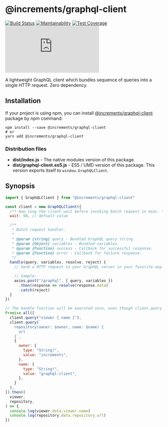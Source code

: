 # @increments/graphql-client

[![Build Status](https://travis-ci.org/increments/graphql-client-js.svg?branch=master)](https://travis-ci.org/increments/graphql-client-js)
[![Maintainability](https://api.codeclimate.com/v1/badges/456eb6c2b8dc26ff88bb/maintainability)](https://codeclimate.com/github/increments/graphql-client-js/maintainability)
[![Test Coverage](https://api.codeclimate.com/v1/badges/456eb6c2b8dc26ff88bb/test_coverage)](https://codeclimate.com/github/increments/graphql-client-js/test_coverage)
[![Stable Release Size](http://img.badgesize.io/https://unpkg.com/@increments/graphql-client/dist/graphql-client.es5.min.js?compression=gzip)](https://github.com/ngryman/badge-size)

A lightweight GraphQL client which bundles sequence of queries into a single HTTP request. Zero dependency.

## Installation

If your project is using npm, you can install [@increments/graphql-client](https://www.npmjs.com/package/@increments/graphql-client) package by npm command:

```
npm install --save @increments/graphql-client
# or
yarn add @increments/graphql-client
```

### Distribution files

- **dist/index.js** -  The native modules version of this package.
- **dist/graphql-client.es5.js** - ES5 / UMD version of this package. This version exports itself to `window.GraphQLClient`.

## Synopsis

```js
import { GraphQLClient } from "@increments/graphql-client"

const client = new GraphQLClient({
  /** How long the client wait before invoking batch request in msec. */
  wait: 50, // defualt value

  /**
   * Batch request handler.
   *
   * @param {string} query - Bundled GraphQL query string.
   * @param {Object} variables - Bundled variables.
   * @param {Function} success - Callback for successful response.
   * @param {Function} error - Callback for failure response.
   */
  handle(query, variables, resolve, reject) {
    // Send a HTTP request to your GraphQL server in your favorite way.

    // Sample:
    axios.post("/graphql", { query, variables })
      .then(response => resolve(response.data)
      .catch(reject)
  }
})

// The handle function will be executed once, even though client.query is called twice.
Promise.all([
  client.query("viewer { name }"),
  client.query(`
    repository(owner: $owner, name: $name) {
      url
    }`,
    {
      owner: {
        type: "String!",
        value: "increments",
      },
      name: {
        type: "String!",
        value: "graphql-client",
      },
    }
  ),
]).then((
  viewer,
  repository,
) => {
  console.log(viewer.data.viewer.name)
  console.log(repository.data.repository.url)
})
```
